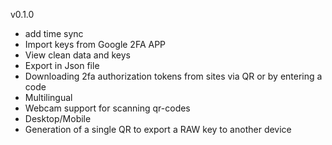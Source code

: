 v0.1.0
- add time sync
- Import keys from Google 2FA APP 
- View clean data and keys 
- Export in Json file 
- Downloading 2fa authorization tokens from sites via QR or by entering a code 
- Multilingual 
- Webcam support for scanning qr-codes 
- Desktop/Mobile 
- Generation of a single QR to export a RAW key to another device